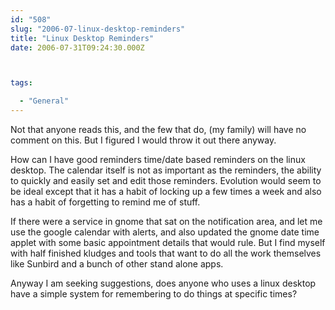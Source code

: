 ```yaml
---
id: "508"
slug: "2006-07-linux-desktop-reminders"
title: "Linux Desktop Reminders"
date: 2006-07-31T09:24:30.000Z



tags:

  - "General"
---
```

<div class="sqs-html-content">
  <p>Not that anyone reads this, and the few that do, (my family) will have no comment on this.  But I figured I would throw it out there anyway.  </p>
<p>How can I have good reminders time/date based reminders on the linux desktop.  The calendar itself is not as important as the reminders, the ability to quickly and easily set and edit those reminders.  Evolution would seem to be ideal except that it has a habit of locking up a few times a week and also has a habit of forgetting to remind me of stuff.</p>
<p>
If there were a service in gnome that sat on the notification area, and let me use the google calendar with alerts, and also updated the gnome date time applet with some basic appointment details that would rule.  But I find myself with half finished kludges and tools that want to do all the work themselves like Sunbird and a bunch of other stand alone apps.</p>
<p>
Anyway I am seeking suggestions, does anyone who uses a linux desktop have a simple system for remembering to do things at specific times?</p>
</div>
